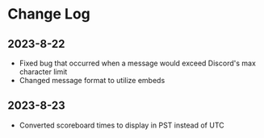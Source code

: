 # Change Log
## 2023-8-22
- Fixed bug that occurred when a message would exceed Discord's max character limit
- Changed message format to utilize embeds
## 2023-8-23
- Converted scoreboard times to display in PST instead of UTC